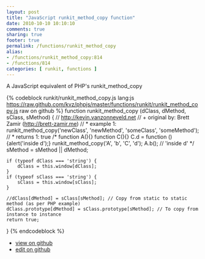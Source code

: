 ```yaml
---
layout: post
title: "JavaScript runkit_method_copy function"
date: 2010-10-10 10:10:10
comments: true
sharing: true
footer: true
permalink: /functions/runkit_method_copy
alias:
- /functions/runkit_method_copy:814
- /functions/814
categories: [ runkit, functions ]
---
```

A JavaScript equivalent of PHP's runkit_method_copy
<!-- more -->
{% codeblock runkit/runkit_method_copy.js lang:js https://raw.github.com/kvz/phpjs/master/functions/runkit/runkit_method_copy.js raw on github %}
function runkit_method_copy (dClass, dMethod, sClass, sMethod) {
    // http://kevin.vanzonneveld.net
    // +   original by: Brett Zamir (http://brett-zamir.me)
    // *     example 1: runkit_method_copy('newClass', 'newMethod', 'someClass', 'someMethod');
    // *     returns 1: true
/*
    function A(){}
    function C(){}
    C.d = function () {alert('inside d');}
    runkit_method_copy('A', 'b', 'C', 'd');
    A.b(); // 'inside d'
    */
    sMethod = sMethod || dMethod;

    if (typeof dClass === 'string') {
        dClass = this.window[dClass];
    }
    if (typeof sClass === 'string') {
        sClass = this.window[sClass];
    }

    //dClass[dMethod] = sClass[sMethod]; // Copy from static to static method (as per PHP example)
    dClass.prototype[dMethod] = sClass.prototype[sMethod]; // To copy from instance to instance
    return true;
}
{% endcodeblock %}
<ul>
 <li><a href="https://github.com/kvz/phpjs/blob/master/functions/runkit/runkit_method_copy.js">view on github</a></li>
 <li><a href="https://github.com/kvz/phpjs/edit/master/functions/runkit/runkit_method_copy.js">edit on github</a></li>
</ul>
